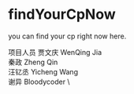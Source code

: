 # findYourCpNow
you can find your cp right now here.

项目人员
贾文庆 WenQing Jia \
秦政 Zheng Qin \
汪钇丞 Yicheng Wang \
谢异 Bloodycoder \
